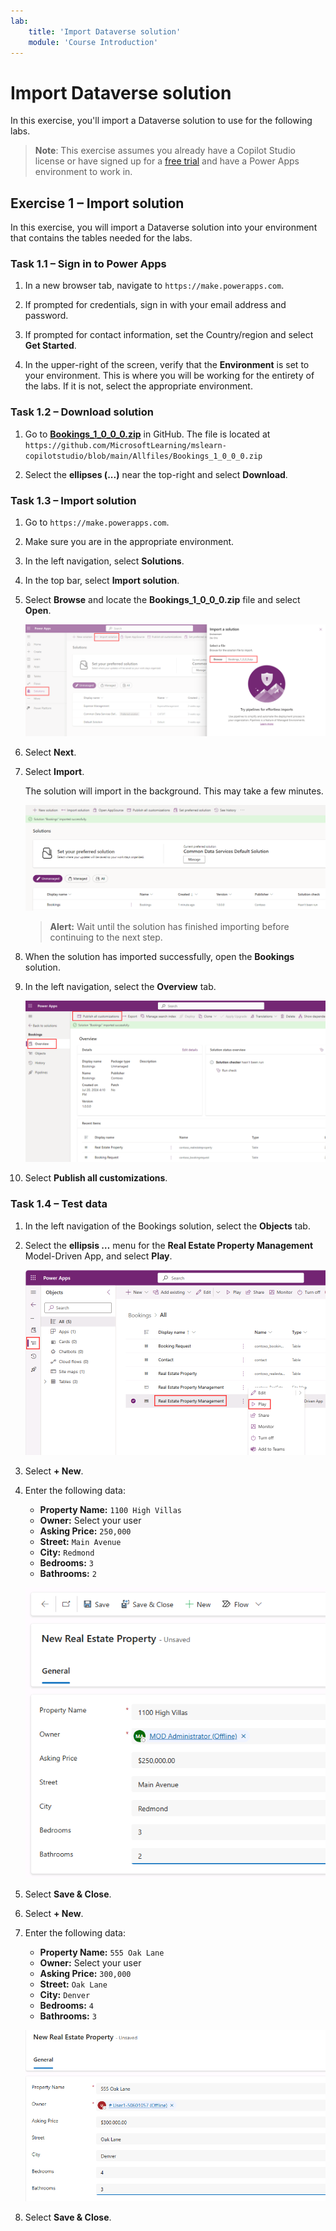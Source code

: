 ```yaml
---
lab:
    title: 'Import Dataverse solution'
    module: 'Course Introduction'
---
```


# Import Dataverse solution

In this exercise, you'll import a Dataverse solution to use for the following labs.

> **Note**: This exercise assumes you already have a Copilot Studio license or have signed up for a [free trial](https://go.microsoft.com/fwlink/p/?linkid=2252605) and have a Power Apps environment to work in.

## Exercise 1 – Import solution

In this exercise, you will import a Dataverse solution into your environment that contains the tables needed for the labs.

### Task 1.1 – Sign in to Power Apps

1. In a new browser tab, navigate to `https://make.powerapps.com`.

1. If prompted for credentials, sign in with your email address and password.

1. If prompted for contact information, set the Country/region and select **Get Started**.

1. In the upper-right of the screen, verify that the **Environment** is set to your environment. This is where you will be working for the entirety of the labs. If it is not, select the appropriate environment.

### Task 1.2 – Download solution

1. Go to [**Bookings_1_0_0_0.zip**](../../Allfiles/Bookings_1_0_0_0.zip) in GitHub. The file is located at `https://github.com/MicrosoftLearning/mslearn-copilotstudio/blob/main/Allfiles/Bookings_1_0_0_0.zip`

1. Select the **ellipses (...)** near the top-right and select **Download**.

### Task 1.3 – Import solution

1. Go to `https://make.powerapps.com`.

1. Make sure you are in the appropriate environment.

1. In the left navigation, select **Solutions**.

1. In the top bar, select **Import solution**.

1. Select **Browse** and locate the **Bookings_1_0_0_0.zip** file and select **Open**.

    ![Solution to import.](../media/solution-to-import.png)

1. Select **Next**.

1. Select **Import**.

    The solution will import in the background. This may take a few minutes.

    ![Solution imported.](../media/solution-imported.png)

    > **Alert:** Wait until the solution has finished importing before continuing to the next step.

1. When the solution has imported successfully, open the **Bookings** solution.

1. In the left navigation, select the **Overview** tab.

    ![Solution Overview tab.](../media/solution-overview.png)

1. Select **Publish all customizations**.

### Task 1.4 – Test data

1. In the left navigation of the Bookings solution, select the **Objects** tab.

1. Select the **ellipsis …** menu for the **Real Estate Property Management** Model-Driven App, and select **Play**.

    ![Overview.](../media/play-app.png)

1. Select **+ New**.

1. Enter the following data:

    - **Property Name:** `1100 High Villas`
    - **Owner:** Select your user
    - **Asking Price:** `250,000`
    - **Street:** `Main Avenue`
    - **City:** `Redmond`
    - **Bedrooms:** `3`
    - **Bathrooms:** `2`

    ![Overview.](../media/add-record.png)

1. Select **Save & Close**.

1. Select **+ New**.

1. Enter the following data:

    - **Property Name:** `555 Oak Lane`
    - **Owner:** Select your user
    - **Asking Price:** `300,000`
    - **Street:** `Oak Lane`
    - **City:** `Denver`
    - **Bedrooms:** `4`
    - **Bathrooms:** `3`

    ![Overview.](../media/add-record2.png)

1. Select **Save & Close**.
